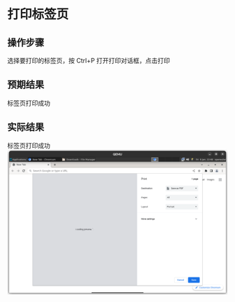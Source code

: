 # 打印标签页

## 操作步骤

选择要打印的标签页，按 Ctrl+P 打开打印对话框，点击打印

## 预期结果

标签页打印成功

## 实际结果

标签页打印成功
![标签页打印成功](./img/print-tab.png)
